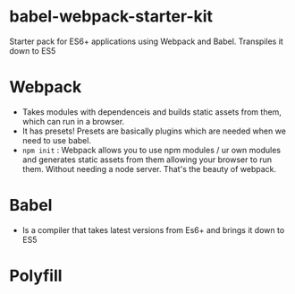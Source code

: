 # babel-webpack-starter-kit
Starter pack for ES6+ applications using Webpack and Babel. Transpiles it down to ES5

# Webpack

* Takes modules with dependenceis and builds static assets from them, which can run in a browser.
* It has presets! Presets are basically plugins which are needed when we need to use babel.
* `npm init` : Webpack allows you to use npm modules / ur own modules and generates static assets from them allowing your browser to run them. Without needing a node server. That's the beauty of webpack.
# Babel 

* Is a compiler that takes latest versions from Es6+ and brings it down to ES5
  
# Polyfill
